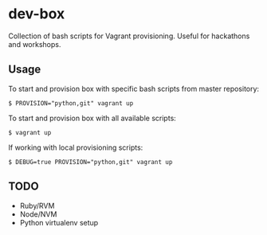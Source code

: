 # dev-box

Collection of bash scripts for Vagrant provisioning. Useful for hackathons and workshops.

## Usage

To start and provision box with specific bash scripts from master repository:

```
$ PROVISION="python,git" vagrant up
```

To start and provision box with all available scripts:

```
$ vagrant up
```

If working with local provisioning scripts:

```
$ DEBUG=true PROVISION="python,git" vagrant up
```

## TODO
- Ruby/RVM
- Node/NVM
- Python virtualenv setup